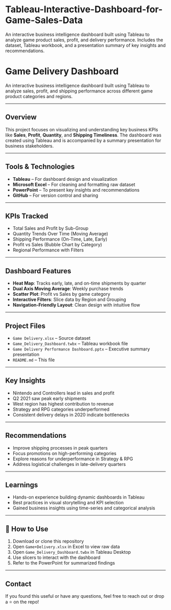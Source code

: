 # Tableau-Interactive-Dashboard-for-Game-Sales-Data
An interactive business intelligence dashboard built using Tableau to analyze game product sales, profit, and delivery performance. Includes the dataset, Tableau workbook, and a presentation summary of key insights and recommendations.

# Game Delivery Dashboard

An interactive business intelligence dashboard built using Tableau to analyze sales, profit, and shipping performance across different game product categories and regions.

---

## Overview

This project focuses on visualizing and understanding key business KPIs like **Sales**, **Profit**, **Quantity**, and **Shipping Timeliness**. The dashboard was created using Tableau and is accompanied by a summary presentation for business stakeholders.

---

## Tools & Technologies

- **Tableau** – For dashboard design and visualization  
- **Microsoft Excel** – For cleaning and formatting raw dataset  
- **PowerPoint** – To present key insights and recommendations  
- **GitHub** – For version control and sharing  

---

## KPIs Tracked

- Total Sales and Profit by Sub-Group  
- Quantity Trends Over Time (Moving Average)  
- Shipping Performance (On-Time, Late, Early)  
- Profit vs Sales (Bubble Chart by Category)  
- Regional Performance with Filters  

---

## Dashboard Features

- **Heat Map**: Tracks early, late, and on-time shipments by quarter  
- **Dual Axis Moving Average**: Weekly purchase trends  
- **Scatter Plot**: Profit vs Sales by game category  
- **Interactive Filters**: Slice data by Region and Grouping  
- **Navigation-Friendly Layout**: Clean design with intuitive flow  

---

## Project Files

- `Game Delivery.xlsx` – Source dataset  
- `Game_Delivery_Dashboard.twbx` – Tableau workbook file  
- `Game Delivery Performance Dashboard.pptx` – Executive summary presentation  
- `README.md` – This file  

---

## Key Insights

- Nintendo and Controllers lead in sales and profit  
- Q2 2021 saw peak early shipments  
- West region has highest contribution to revenue  
- Strategy and RPG categories underperformed  
- Consistent delivery delays in 2020 indicate bottlenecks  

---

## Recommendations

- Improve shipping processes in peak quarters  
- Focus promotions on high-performing categories  
- Explore reasons for underperformance in Strategy & RPG  
- Address logistical challenges in late-delivery quarters  

---

## Learnings

- Hands-on experience building dynamic dashboards in Tableau  
- Best practices in visual storytelling and KPI selection  
- Gained business insights using time-series and categorical analysis  

---


## 🚀 How to Use

1. Download or clone this repository  
2. Open `Game+Delivery.xlsx` in Excel to view raw data  
3. Open `Game_Delivery_Dashboard.twbx` in Tableau Desktop  
4. Use slicers to interact with the dashboard  
5. Refer to the PowerPoint for summarized findings  

---

## Contact

If you found this useful or have any questions, feel free to reach out or drop a ⭐ on the repo!
